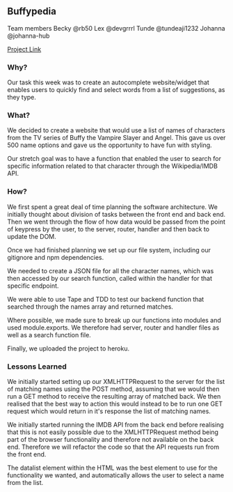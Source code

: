 
## Buffypedia

Team members
Becky @rb50
Lex @devgrrrl
Tunde @tundeaji1232
Johanna @johanna-hub

[Project Link](https://mighty-bastion-60114.herokuapp.com/)

### Why?
Our task this week was to create an autocomplete website/widget that enables users to quickly find and select words from a list of suggestions, as they type.

### What?
We decided to create a website that would use a list of names of characters from the TV series of Buffy the Vampire Slayer and Angel.  This gave us over 500 name options and gave us the opportunity to have fun with styling.

Our stretch goal was to have a function that enabled the user to search for specific information related to that character through the Wikipedia/IMDB API.

### How?
We first spent a great deal of time planning the software architecture.  We initially thought about division of tasks between the front end and back end.  Then we went through the flow of how data would be passed from the point of keypress by the user, to the server, router, handler and then back to update the DOM.

Once we had finished planning we set up our file system, including our gitignore and npm dependencies.

We needed to create a JSON file for all the character names, which was then accessed by our search function, called within the handler for that specific endpoint.

We were able to use Tape and TDD to test our backend function that searched through the names array and returned matches.

Where possible, we made sure to break up our functions into modules and used module.exports.  We therefore had server, router and handler files as well as a search function file.

Finally, we uploaded the project to heroku.

### Lessons Learned

We initially started setting up our XMLHTTPRequest to the server for the list of matching names using the POST method, assuming that we would then run a GET method to receive the resulting array of matched back. We then realised that the best way to action this would instead to be to run one GET request which would return in it's response the list of matching names.

We initially started running the IMDB API from the back end before realising that this is not easily possible due to the XMLHTTPRequest method being part of the browser functionality and therefore not available on the back end. Therefore we will refactor the code so that the API requests run from the front end.

The datalist element within the HTML was the best element to use for the functionality we wanted, and automatically allows the user to select a name from the list. 
